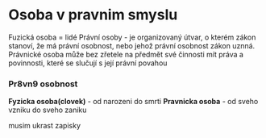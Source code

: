 <h1>Osoba v pravnim smyslu</h1>

Fuzická osoba = lidé 
Právní osoby - je organizovaný útvar, o kterém zákon stanoví, že má právní osobnost, nebo jehož právní osobnost zákon 
    uznná. Právnické osoba může bez zřetele na předmět své činnosti mít práva a povinnosti, které se slučují s její právní povahou

<h3>Pr8vn9 osobnost</h3>
    <strong>Fyzicka osoba(clovek)</strong> - od narozeni do smrti
    <strong>Pravnicka osoba</strong> - od sveho vzniku do sveho zaniku



musim ukrast zapisky